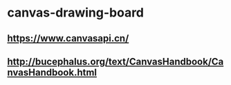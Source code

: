 # canvas-drawing-board
## https://www.canvasapi.cn/
## http://bucephalus.org/text/CanvasHandbook/CanvasHandbook.html
